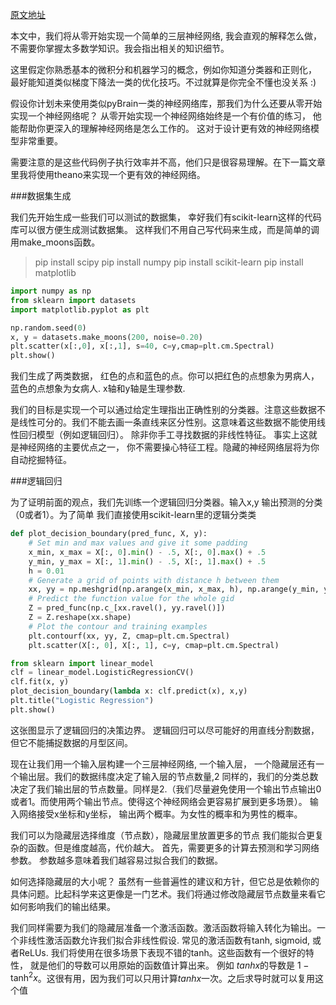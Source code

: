 [原文地址](http://www.wildml.com/2015/09/implementing-a-neural-network-from-scratch/)

本文中，我们将从零开始实现一个简单的三层神经网络, 我会直观的解释怎么做，不需要你掌握太多数学知识。我会指出相关的知识细节。

这里假定你熟悉基本的微积分和机器学习的概念，例如你知道分类器和正则化， 最好能知道类似梯度下降法一类的优化技巧。不过就算是你完全不懂也没关系 :)

假设你计划未来使用类似pyBrain一类的神经网络库，那我们为什么还要从零开始实现一个神经网络呢？  从零开始实现一个神经网络始终是一个有价值的练习， 他能帮助你更深入的理解神经网络是怎么工作的。 这对于设计更有效的神经网络模型非常重要。

需要注意的是这些代码例子执行效率并不高，他们只是很容易理解。在下一篇文章里我将使用theano来实现一个更有效的神经网络。

###数据集生成


我们先开始生成一些我们可以测试的数据集， 幸好我们有scikit-learn这样的代码库可以很方便生成测试数据集。 这样我们不用自己写代码来生成，而是简单的调用make_moons函数。


> pip install scipy
> pip install numpy
> pip install scikit-learn
> pip install matplotlib


```py
import numpy as np
from sklearn import datasets
import matplotlib.pyplot as plt

np.random.seed(0)
x, y = datasets.make_moons(200, noise=0.20)
plt.scatter(x[:,0], x[:,1], s=40, c=y,cmap=plt.cm.Spectral)
plt.show()
```
我们生成了两类数据， 红色的点和蓝色的点。你可以把红色的点想象为男病人， 蓝色的点想象为女病人.  x轴和y轴是生理参数.

我们的目标是实现一个可以通过给定生理指出正确性别的分类器。注意这些数据不是线性可分的。我们不能去画一条直线来区分性别。这意味着这些数据不能使用线性回归模型（例如逻辑回归）。 除非你手工寻找数据的非线性特征。
事实上这就是神经网络的主要优点之一， 你不需要操心特征工程。隐藏的神经网络层将为你自动挖掘特征。

###逻辑回归

为了证明前面的观点，我们先训练一个逻辑回归分类器。输入x,y 输出预测的分类（0或者1）。为了简单 我们直接使用scikit-learn里的逻辑分类类


```py
def plot_decision_boundary(pred_func, X, y):
    # Set min and max values and give it some padding
    x_min, x_max = X[:, 0].min() - .5, X[:, 0].max() + .5
    y_min, y_max = X[:, 1].min() - .5, X[:, 1].max() + .5
    h = 0.01
    # Generate a grid of points with distance h between them
    xx, yy = np.meshgrid(np.arange(x_min, x_max, h), np.arange(y_min, y_max, h))
    # Predict the function value for the whole gid
    Z = pred_func(np.c_[xx.ravel(), yy.ravel()])
    Z = Z.reshape(xx.shape)
    # Plot the contour and training examples
    plt.contourf(xx, yy, Z, cmap=plt.cm.Spectral)
    plt.scatter(X[:, 0], X[:, 1], c=y, cmap=plt.cm.Spectral) 
```

```py
from sklearn import linear_model
clf = linear_model.LogisticRegressionCV()
clf.fit(x, y)
plot_decision_boundary(lambda x: clf.predict(x), x,y)
plt.title("Logistic Regression")
plt.show()
```

这张图显示了逻辑回归的决策边界。 逻辑回归可以尽可能好的用直线分割数据，但它不能捕捉数据的月型区间。

现在让我们用一个输入层构建一个三层神经网络, 一个输入层， 一个隐藏层还有一个输出层。我们的数据纬度决定了输入层的节点数量,2 同样的，我们的分类总数决定了我们输出层的节点数量。同样是2.（我们尽量避免使用一个输出节点输出0或者1。而使用两个输出节点。使得这个神经网络会更容易扩展到更多场景）。 输入网络接受x坐标和y坐标， 输出两个概率。为女性的概率和为男性的概率。 

我们可以为隐藏层选择维度（节点数），隐藏层里放置更多的节点 我们能拟合更复杂的函数。但是维度越高，代价越大。 首先，需要更多的计算去预测和学习网络参数。 参数越多意味着我们越容易过拟合我们的数据。

如何选择隐藏层的大小呢？ 虽然有一些普遍性的建议和方针，但它总是依赖你的具体问题。比起科学来这更像是一门艺术。我们将通过修改隐藏层节点数量来看它如何影响我们的输出结果。

我们同样需要为我们的隐藏层准备一个激活函数。激活函数将输入转化为输出。一个非线性激活函数允许我们拟合非线性假设. 常见的激活函数有tanh, sigmoid, 或者ReLUs. 我们将使用在很多场景下表现不错的tanh。这些函数有一个很好的特性， 就是他们的导数可以用原始的函数值计算出来。 例如 $tanh x$的导数是  $1-\tanh^2 x$。这很有用，因为我们可以只用计算$tanh x$一次。之后求导时就可以复用这个值

